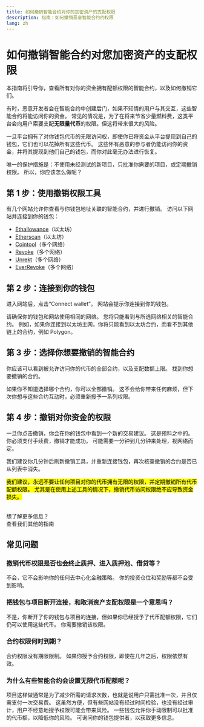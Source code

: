 ```yaml
---
title: 如何撤销智能合约对你的加密资产的支配权限
description: 指南：如何撤销恶意智能合约的权限
lang: zh
---
```


# 如何撤销智能合约对您加密资产的支配权限

本指南将引导你，查看所有对你的资金拥有配额权限的智能合约，以及如何撤销它们。

有时，恶意开发者会在智能合约中创建后门，如果不知情的用户与其交互，这些智能合约将能访问你的资金。 常见的情况是，为了在将来节省少量燃料费，这类平台会向用户索要支配**无限量代币**的权限。但这将带来很大的风险。

一旦平台拥有了对你钱包代币的无限访问权，即使你已将资金从平台提现到自己的钱包，它们也可以花掉所有这些代币。 这些怀有恶意的参与者仍能访问你的资金，并将其提现到他们自己的钱包，而你对此毫无办法进行恢复。

唯一的保护措施是：不使用未经测试的新项目，只批准你需要的项目，或定期撤销权限。 所以，你应该怎么做呢？

## 第 1 步：使用撤销权限工具

有几个网站允许你查看与你钱包地址关联的智能合约，并进行撤销。 访问以下网站并连接到你的钱包：

- [Ethallowance](https://ethallowance.com/)（以太坊）
- [Etherscan](https://etherscan.io/tokenapprovalchecker)（以太坊）
- [Cointool](https://cointool.app/approve/eth)（多个网络）
- [Revoke](https://revoke.cash/)（多个网络）
- [Unrekt](https://app.unrekt.net/)（多个网络）
- [EverRevoke](https://everrise.com/everrevoke/)（多个网络）

## 第 2 步：连接到你的钱包

进入网站后，点击“Connect wallet”。 网站会提示你连接到你的钱包。

请确保你的钱包和网站使用相同的网络。 您将只能看到与所选网络相关的智能合约。 例如，如果你连接到以太坊主网，你将只能看到以太坊合约，而看不到其他链上的合约，例如 Polygon。

## 第 3 步：选择你想要撤销的智能合约

你应该可以看到被允许访问你的代币的全部合约，以及支配数额上限。 找到你想要撤销的合约。

如果你不知道选择哪个合约，你可以全部撤销。 这不会给你带来任何麻烦，但下次你想与这些合约互动时，必须重新授予一系列权限。

## 第 4 步：撤销对你资金的权限

一旦你点击撤销，你会在你的钱包中看到一个新的交易建议。 这是预料之中的。 你必须支付手续费，撤销才能成功。 可能需要一分钟到几分钟来处理，视网络而定。

我们建议你几分钟后刷新撤销工具，并重新连接钱包，再次核查撤销的合约是否已从列表中消失。

<mark>我们建议，永远不要让任何项目对你的代币拥有无限的权限，并定期撤销所有代币配额权限。 尤其是在使用上述工具的情况下，撤销代币访问权限绝不应导致资金损失。</mark>

 <br />

<InfoBanner shouldSpaceBetween emoji=":eyes:">
  <div>想了解更多信息？</div>
  <ButtonLink to="/guides/">
    查看我们其他的指南
  </ButtonLink>
</InfoBanner>

## 常见问题

### 撤销代币权限是否也会终止质押、进入质押池、借贷等？

不会，它不会影响你的任何去中心化金融策略。 你的投资仓位和奖励等都不会受到影响。

### 把钱包与项目断开连接，和取消资产支配权限是一个意思吗？

不是，你断开了你的钱包与项目的连接，但如果你已经授予了代币配额权限，它们仍可以使用这些代币。 你需要撤销该权限。

### 合约权限何时到期？

合约权限没有期限限制。 如果你授予合约权限，即使在几年之后，权限依然有效。

### 为什么有些智能合约会设置无限代币配额呢？

项目这样做通常是为了减少所需的请求次数，也就是说用户只需批准一次，并且仅需支付一次交易费。 这虽然方便，但有些网站没有经过时间检验，也没有经过审计，用户不经意地授予权限可能会带来风险。 一些钱包允许你手动限制可以批准的代币额，以降低你的风险。 可询问你的钱包提供者，以获取更多信息。
